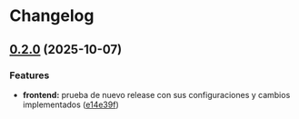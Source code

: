 # Changelog

## [0.2.0](https://github.com/milets04/PythonEducationProject/compare/v0.1.0...v0.2.0) (2025-10-07)


### Features

* **frontend:** prueba de nuevo release con sus configuraciones y cambios implementados ([e14e39f](https://github.com/milets04/PythonEducationProject/commit/e14e39f7e8c9168bf8577c438f0e1512d462ca96))
